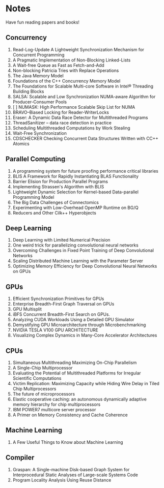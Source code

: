 # Notes

Have fun reading papers and books!

## Concurrency

1. Read-Log-Update A Lightweight Synchronization Mechanism for Concurrent Programming
2. A Pragmatic Implementation of Non-Blocking Linked-Lists
3. A Wait-free Queue as Fast as Fetch-and-Add
4. Non-blocking Patricia Tries with Replace Operations
5. The Java Memory Model
6. Foundations of the C++ Concurrency Memory Model
7. The Foundations for Scalable Multi-core Software in Intel® Threading Building Blocks
8. SALSA: Scalable and Low Synchronization NUMA-aware Algorithm for Producer-Consumer Pools
9. [ ] NUMASK: High Performance Scalable Skip List for NUMA
10. BRAVO–Biased Locking for Reader-WriterLocks
11. Eraser: A Dynamic Data Race Detector for Multithreaded Programs
12. ThreadSanitizer – data race detection in practice
13. Scheduling Multithreaded Computations by Work Stealing
14. Wait-Free Synchronization
15. CDSCHECKER Checking Concurrent Data Structures Written with CC++ Atomics

## Parallel Computing

1. A programming system for future proofing performance critical libraries
2. BLIS A Framework for Rapidly Instantiating BLAS Functionality
3. Barrier Elision for Production Parallel Programs
4. Implementing Strassen's Algorithm with BLIS
5. Lightweight Dynamic Selection for Kernel-based Data-parallel Programming Model
6. The Big Data Challenges of Connectomics
7. Experimenting with Low-Overhead OpenMP Runtime on BG/Q
8. Reducers and Other Cilk++ Hyperobjects

## Deep Learning
 
1. Deep Learning with Limited Numerical Precision
2. One weird trick for parallelizing convolutional neural networks
3. Overcoming Challenges in Fixed Point Training of Deep Convolutional Networks
4. Scaling Distributed Machine Learning with the Parameter Server
5. Optimizing Memory Efficiency for Deep Convolutional Neural Networks on GPUs

## GPUs

1. Efficient Synchronization Primitives for GPUs
2. Enterprise Breadth-First Graph Traversal on GPUs
3. GPU Multisplit
4. iBFS Concurrent Breadth-First Search on GPUs.
5. Analyzing CUDA Workloads Using a Detailed GPU Simulator
6. Demystifying GPU Microarchitecture through Microbenchmarking
7. NVIDIA TESLA V100 GPU ARCHITECTURE
8. Visualizing Complex Dynamics in Many-Core Accelerator Architectures

## CPUs

1. Simultaneous Multithreading Maximizing On-Chip Parallelism
2. A Single-Chip Multiprocessor
3. Evaluating the Potential of Multithreaded Platforms for Irregular Scientific Computations
4. Victim Replication: Maximizing Capacity while Hiding Wire Delay in Tiled Chip Multiprocessors
5. The future of microprocessors
6. Elastic cooperative caching: an autonomous dynamically adaptive memory hierarchy for chip multiprocessors
7. IBM POWER7 multicore server processor
8. A Primer on Memory Consistency and Cache Coherence

## Machine Learning

1. A Few Useful Things to Know about Machine Learning

## Compiler

1. Graspan: A Single-machine Disk-based Graph System for Interprocedural Static Analyses of Large-scale Systems Code
2. Program Locality Analysis Using Reuse Distance
